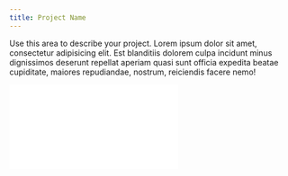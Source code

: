 ```yaml
---
title: Project Name
---
```

Use this area to describe your project. Lorem ipsum dolor sit amet, consectetur adipisicing elit. Est blanditiis dolorem culpa incidunt minus dignissimos deserunt repellat aperiam quasi sunt officia expedita beatae cupiditate, maiores repudiandae, nostrum, reiciendis facere nemo!

<object data="{{ site.baseurl }}/assets/pdfs/Mikolaj_Fido_CV_20190710.pdf" type="application/pdf" width="100%" height="100%">
    <embed src="{{ site.baseurl }}/assets/pdfs/Mikolaj_Fido_CV_20190710.pdf" type="application/pdf" />
</object>
